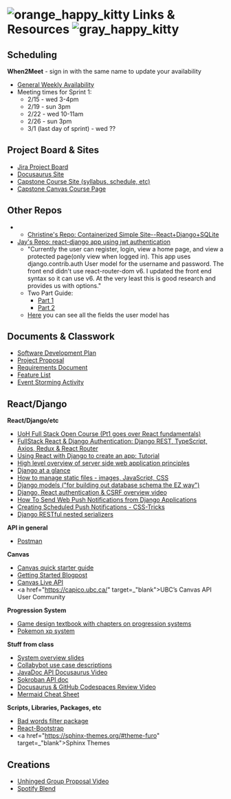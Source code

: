 # ![orange_happy_kitty](https://user-images.githubusercontent.com/73796086/221434200-5ffd71bf-84d5-401c-b294-ab1b2a9ae78f.png) Links & Resources ![gray_happy_kitty](https://user-images.githubusercontent.com/73796086/221434150-8133204f-fff4-4278-805b-1d4c3ffbb0c9.png)

## Scheduling
**When2Meet** - sign in with the same name to update your availability
* <a target="_blank" href="https://www.when2meet.com/?18802038-sMqA3">General Weekly Availability</a> 
* Meeting times for Sprint 1:
    * 2/15 - wed 3-4pm
    * 2/19 - sun 3pm
    * 2/22 - wed 10-11am
    * 2/26 - sun 3pm
    * 3/1 (last day of sprint) - wed ??

## Project Board & Sites
* <a target="_blank" href="https://temple-cis-projects-in-cs.atlassian.net/jira/software/c/projects/SB/boards/32/backlog?view=detail&selectedIssue=SB-6&epics=visible&issueLimit=100">Jira Project Board</a>
* <a href="https://capstone-projects-2023-spring.github.io/project-virtual-pet/" target="_blank">Docusaurus Site</a>
* <a href="https://capstone.ianapplebaum.com/" target="_blank">Capstone Course Site (syllabus, schedule, etc)</a>
* <a href="https://templeu.instructure.com/courses/124586" target="_blank">Capstone Canvas Course Page</a>

## Other Repos
* * <a href="https://github.com/ccho-0508/simple-site" target="_blank">Christine's Repo: Containerized Simple Site--React+Django+SQLite</a>
* <a target="_blank" href="https://github.com/jay-newman/jwt-react-django-app">Jay's Repo: react-django app using jwt authentication</a>
   * "Currently the user can register, login, view a home page, and view a protected page(only view when logged in). This app uses django.contrib.auth User model for the username and password. The front end didn't use react-router-dom v6. I updated the front end syntax so it can use v6. At the very least this is good research and provides us with options."
   * Two Part Guide:
      * <a href="https://sushil-kamble.medium.com/django-rest-framework-react-authentication-workflow-2022-part-1-a21f22b3f358" target="_blank">Part 1</a>
      * <a href="https://blog.devgenius.io/django-rest-framework-react-authentication-workflow-2022-part-2-d299b7fef875" target="_blank">Part 2</a>
   * [Here](https://docs.djangoproject.com/en/4.1/ref/contrib/auth/) you can see all the fields the user model has

## Documents & Classwork
* <a href="https://docs.google.com/document/d/1R3kF0f-yiPbxu7IfqQ-IOnBlch3DSUpk/edit#" target="_blank">Software Development Plan</a>
* <a href="https://docs.google.com/document/d/1XPm3EVNeggNEwHU8skWAMJUmIKoehJBc8fHrWDONbpk/edit?usp=sharing" target="_blank">Project Proposal</a>
* <a href="https://docs.google.com/document/d/1G1QB7zqXOPQq4_gtCITBzzxrPv1aDww3/edit?usp=sharing&ouid=116153358400256886765&rtpof=true&sd=true" target="_blank">Requirements Document</a>
* <a href="https://docs.google.com/document/d/192c1LLYOw-ra5uigirfHT2i3eUqmalnS2BczVaODvVQ/edit?usp=sharing" target="_blank">Feature List</a>
* <a href="https://miro.com/app/board/uXjVPpHPObc=/?share_link_id=752403146799" target="_blank">Event Storming Activity</a>

## React/Django
**React/Django/etc**
* <a href="https://fullstackopen.com/en/part1" target="_blank">UoH Full Stack Open Course (Pt1 goes over React fundamentals)</a>
* <a href="https://dev.to/koladev/django-rest-authentication-cmh" target="_blank">FullStack React & Django Authentication: Django REST, TypeScript, Axios, Redux & React Router</a>
* <a href="https://blog.logrocket.com/using-react-django-create-app-tutorial/" target="_blank">Using React with Django to create an app: Tutorial</a>
* <a href="https://developer.mozilla.org/en-US/docs/Learn/Server-side/First_steps/Introduction" target="_blank">High level overview of server side web application principles</a>
* <a href="https://docs.djangoproject.com/en/4.1/intro/overview/" target="_blank">Django at a glance</a>
* <a href="https://docs.djangoproject.com/en/4.1/howto/static-files/" target="_blank">How to manage static files - images, JavaScript, CSS</a>
* <a href="https://docs.djangoproject.com/en/4.1/topics/db/models/" target="_blank">Django models ("for building out database schema the EZ way")</a>
* <a href="https://www.youtube.com/watch?v=89KrqjqPeZ0&t=1s" target="_blank">Django, React authentication & CSRF overview video</a>
* <a href="https://www.digitalocean.com/community/tutorials/how-to-send-web-push-notifications-from-django-applications" target="_blank">How To Send Web Push Notifications from Django Applications</a>
* <a href="https://css-tricks.com/creating-scheduled-push-notifications/" target="_blank">Creating Scheduled Push Notifications - CSS-Tricks</a>
* <a href="https://www.django-rest-framework.org/api-guide/relations/#hyperlinkedidentityfield" target = "_blank">Django RESTful nested serializers</a>

**API in general**
* <a href="https://www.postman.com/" target="_blank">Postman</a>

**Canvas**
* <a href="https://github.com/instructure/canvas-lms/wiki/Quick-Start" target="_blank">Canvas quick starter guide</a>
* <a href="https://community.canvaslms.com/t5/Canvas-Developers-Group/Canvas-APIs-Getting-started-the-practical-ins-and-outs-gotchas/ba-p/263685" target="_blank">Getting Started Blogpost</a>
* <a href="https://templeu.instructure.com/doc/api/live" target="_blank">Canvas Live API </a>
* <a href="https://capico.ubc.ca/" target=_"blank">UBC’s Canvas API User Community</a>

**Progression System**
* <a href="http://library.lol/main/E4C6D18254847647DBB6045F7452911D" target="_blank">Game design textbook with chapters on progression systems</a>
* <a href="https://bulbapedia.bulbagarden.net/wiki/Experience" target="_blank">Pokemon xp system</a>

**Stuff from class**
* <a href="https://templeu.instructure.com/courses/124586/files/22142094?module_item_id=5202422" target="_blank">System overview slides</a>
* <a href="https://capstone-projects-2022-fall.github.io/project-collabybot/docs/requirements/use-case-descriptions" target="_blank">Collabybot use case descriptions</a>
* <a href="https://youtu.be/mohD-Mme-2g" target="_blank">JavaDoc API Docusaurus Video</a>
* <a href="https://capstone-projects-2022-fall.github.io/project-sokroban/docs/category/api-specification" target="_blank">Sokroban API doc</a> 
* <a href="https://youtu.be/qSNqQZZAGas" target="_blank">Docusaurus & GitHub Codespaces Review Video</a>
* <a href="https://jojozhuang.github.io/tutorial/mermaid-cheat-sheet/" target="_blank">Mermaid Cheat Sheet</a>

**Scripts, Libraries, Packages, etc**
* <a href="https://github.com/web-mech/badwords" target="_blank">Bad words filter package</a>
* <a href="https://react-bootstrap.netlify.app/components/alerts" target="_blank">React-Bootstrap</a>
* <a href="https://sphinx-themes.org/#theme-furo" target=_"blank">Sphinx Themes</a>

## Creations
* [Unhinged Group Proposal Video](https://youtu.be/oi3PMAiAiwQ)
* [Spotify Blend](https://open.spotify.com/playlist/37i9dQZF1EJMUpbfZ9whOF?si=b0c941500b914e24) 
